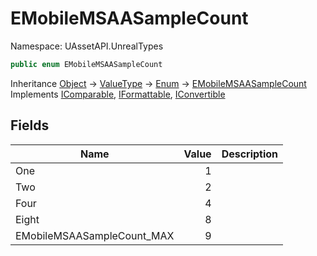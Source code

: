 # EMobileMSAASampleCount

Namespace: UAssetAPI.UnrealTypes

```csharp
public enum EMobileMSAASampleCount
```

Inheritance [Object](https://docs.microsoft.com/en-us/dotnet/api/system.object) → [ValueType](https://docs.microsoft.com/en-us/dotnet/api/system.valuetype) → [Enum](https://docs.microsoft.com/en-us/dotnet/api/system.enum) → [EMobileMSAASampleCount](./uassetapi.unrealtypes.emobilemsaasamplecount.md)<br>
Implements [IComparable](https://docs.microsoft.com/en-us/dotnet/api/system.icomparable), [IFormattable](https://docs.microsoft.com/en-us/dotnet/api/system.iformattable), [IConvertible](https://docs.microsoft.com/en-us/dotnet/api/system.iconvertible)

## Fields

| Name | Value | Description |
| --- | --: | --- |
| One | 1 |  |
| Two | 2 |  |
| Four | 4 |  |
| Eight | 8 |  |
| EMobileMSAASampleCount_MAX | 9 |  |
